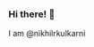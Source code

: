 ### Hi there! 👋
I am @nikhilrkulkarni
<!--
**nikhilrkulkarni/nikhilrkulkarni** is a ✨ _special_ ✨ repository because its `README.md` (this file) appears on your GitHub profile.

Here are some ideas to get you started:

- 🔭 I’m currently working on python and C++
- 🌱 I’m currently learning C++
- 👯 I’m looking to collaborate on python
- 🤔 I’m looking for help with ...
- 💬 Ask me about ...
- 📫 How to reach me: nikhilkulkarni4013@gmail.com
- 😄 Pronouns: ...
- ⚡ Fun fact: ...
-->
